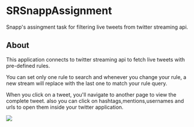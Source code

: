 
# SRSnappAssignment

Snapp's assingment task for filtering live tweets from twitter streaming api.


## About
This application connects to twitter streaming api to fetch live tweets with pre-defined rules.

You can set only one rule to search and whenever you change your rule, a new stream will replace with the last one to match your rule query.

When you click on a tweet, you'll navigate to another page to view the complete tweet.
also you can click on hashtags,mentions,usernames and urls to open them inside your twitter application.

![](https://s8.gifyu.com/images/sampleb2af31a908385633.gif)
